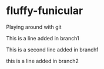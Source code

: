 # fluffy-funicular
Playing around with git


This is a line added in branch1

This is a second line added in branch1

this is a line added in branch2